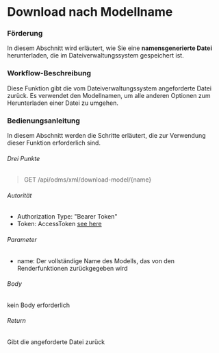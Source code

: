 # Download nach Modellname

### Förderung
In diesem Abschnitt wird erläutert, wie Sie eine **namensgenerierte Datei** herunterladen, die im Dateiverwaltungssystem gespeichert ist.

### Workflow-Beschreibung
Diese Funktion gibt die vom Dateiverwaltungssystem angeforderte Datei zurück. Es verwendet den Modellnamen, um alle anderen Optionen zum Herunterladen einer Datei zu umgehen.

### Bedienungsanleitung
In diesem Abschnitt werden die Schritte erläutert, die zur Verwendung dieser Funktion erforderlich sind.

###### Drei Punkte
> GET /api/odms/xml/download-model/{name}

###### Autorität
- Authorization Type: "Bearer Token"
- Token: AccessToken [see here](../IdentityManagement/Authorization.md)

###### Parameter
- name: Der vollständige Name des Modells, das von den Renderfunktionen zurückgegeben wird

###### Body
kein Body erforderlich

###### Return
Gibt die angeforderte Datei zurück